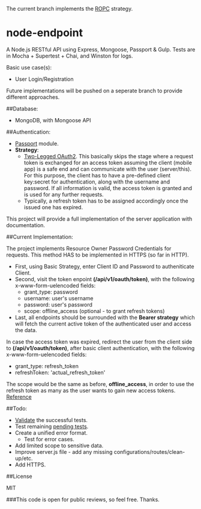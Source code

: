
The current branch implements the [ROPC](http://tools.ietf.org/html/rfc6749#section-4.3) strategy. 

# node-endpoint
A Node.js RESTful API using Express, Mongoose, Passport & Gulp. Tests are in Mocha + Supertest + Chai, and Winston for logs.

Basic use case(s):

- User Login/Registration

Future implementations will be pushed on a seperate branch to provide different approaches.

##Database:

- MongoDB, with Mongoose API

##Authentication:

- [Passport](http://passportjs.org/) module.
- **Strategy**:
  - [Two-Legged OAuth2](http://stackoverflow.com/a/7562407/2898754). This basically skips the stage where a request token is exchanged for an access token assuming the client (mobile app) is a safe end and can communicate with the user (server/this). For this purpose, the client has to have a pre-defined client key:secret for authentication, along with the username and password. If all information is valid, the access token is granted and is used for any further requests.
  - Typically, a refresh token has to be assigned accordingly once the issued one has expired. 

This project will provide a full implementation of the server application with documentation. 

##Current Implementation:

The project implements Resource Owner Password Credentials for requests. This method HAS to be implemented in HTTPS (so far in HTTP). 

- First, using Basic Strategy, enter Client ID and Password to autheniticate Client.
- Second, visit the token enpoint **(/api/v1/oauth/token)**, with the following x-www-form-uelencoded fields:
  - grant_type: password
  - username: user's username
  - password: user's password
  - scope: offline_access (optional - to grant refresh tokens)
- Last, all endpoints should be surrounded with the **Bearer strategy** which will fetch the current active token of the authenticated user and access the data.

In case the access token was expired, redirect the user from the client side to **(/api/v1/oauth/token)**, after basic client authentication, with the following x-www-form-uelencoded fields:
  - grant_type: refresh_token
  - refreshToken: 'actual_refresh_token'

The scope would be the same as before, **offline_access**, in order to use the refresh token as many as the user wants to gain new access tokens. [Reference](http://stackoverflow.com/questions/8953983/do-google-refresh-token-expire)

##Todo:

- [Validate]('test/common/validate.js#L30') the successful tests.
- Test remaining [pending tests]('test/test.js#L122').
- Create a unified error format.
	- Test for error cases.
- Add limited scope to sensitive data.
- Improve server.js file - add any missing configurations/routes/clean-up/etc.
- Add HTTPS.

##License

MIT

###This code is open for public reviews, so feel free. Thanks.
